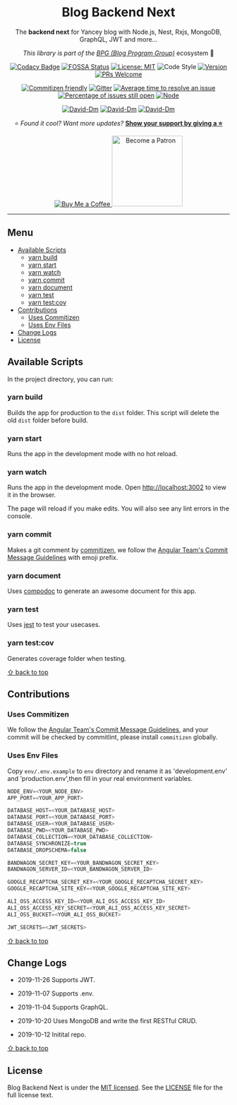 <div align="center">

# Blog Backend Next

The **backend next** for Yancey blog with Node.js, Nest, Rxjs, MongoDB, GraphQL, JWT and more...

_This library is part of the [BPG (Blog Program Group)](https://github.com/Yancey-Blog)_ ecosystem 📖

[![Codacy Badge](https://api.codacy.com/project/badge/Grade/899c1498056d402284353047fcde0632)](https://www.codacy.com/manual/YanceyOfficial/blog-be-next?utm_source=github.com&utm_medium=referral&utm_content=Yancey-Blog/blog-be-next&utm_campaign=Badge_Grade)
[![FOSSA Status](https://app.fossa.com/api/projects/git%2Bgithub.com%2FYancey-Blog%2Fblog-be-next.svg?type=shield)](https://app.fossa.com/projects/git%2Bgithub.com%2FYancey-Blog%2Fblog-be-next?ref=badge_shield)
[![License: MIT](https://img.shields.io/badge/License-MIT-green.svg)](https://opensource.org/licenses/MIT)
![Code Style](https://camo.githubusercontent.com/c83b8df34339bd302b7fd3fbb631f99ba25f87f8/68747470733a2f2f696d672e736869656c64732e696f2f62616467652f636f64655f7374796c652d70726574746965722d6666363962342e737667)
[![Version](https://img.shields.io/badge/version-0.0.1-blue.svg)](https://github.com/Yancey-Blog/blog-be-next)
[![PRs Welcome](https://img.shields.io/badge/PRs-welcome-green.svg)](https://github.com/Yancey-Blog/blog-be-next/pulls)

[![Commitizen friendly](https://img.shields.io/badge/commitizen-friendly-brightgreen.svg)](http://commitizen.github.io/cz-cli/)
[![Gitter](https://badges.gitter.im/yancey-official/community.svg)](https://gitter.im/yancey-official/community?utm_source=badge&utm_medium=badge&utm_campaign=pr-badge)
[![Average time to resolve an issue](http://isitmaintained.com/badge/resolution/Yancey-Blog/blog-be-next.svg)](http://isitmaintained.com/project/Yancey-Blog/blog-be-next 'Average time to resolve an issue')
[![Percentage of issues still open](http://isitmaintained.com/badge/open/Yancey-Blog/blog-be-next.svg)](http://isitmaintained.com/project/Yancey-Blog/blog-be-next 'Percentage of issues still open')
[![Node](https://img.shields.io/badge/node-%3E%3D10.16.0-orange.svg)](https://nodejs.org/en/)

[![David-Dm](https://david-dm.org/Yancey-Blog/blog-be-next.svg)](https://david-dm.org/Yancey-Blog/blog-be-next)
[![David-Dm](https://david-dm.org/Yancey-Blog/blog-be-next/dev-status.svg)](https://david-dm.org/Yancey-Blog/blog-be-next?type=dev)
[![David-Dm](https://david-dm.org/Yancey-Blog/blog-be-next/peer-status.svg)](https://david-dm.org/Yancey-Blog/blog-be-next?type=peer)

⭐️ _Found it cool? Want more updates?_ [**Show your support by giving a ⭐️**](https://github.com/Yancey-Blog/blog-be-next/stargazers)

<a href="https://www.paypal.me/yanceyleo">
  <img src="https://www.buymeacoffee.com/assets/img/custom_images/orange_img.png" alt="Buy Me a Coffee">
</a>
<a href="https://www.patreon.com/yancey">
  <img src="https://c5.patreon.com/external/logo/become_a_patron_button@2x.png" alt="Become a Patron" width="160">
</a>

</div>

---

<!-- START doctoc generated TOC please keep comment here to allow auto update -->
<!-- DON'T EDIT THIS SECTION, INSTEAD RE-RUN doctoc TO UPDATE -->

## Menu

- [Available Scripts](#available-scripts)
  - [yarn build](#yarn-build)
  - [yarn start](#yarn-start)
  - [yarn watch](#yarn-watch)
  - [yarn commit](#yarn-commit)
  - [yarn document](#yarn-document)
  - [yarn test](#yarn-test)
  - [yarn test:cov](#yarn-testcov)
- [Contributions](#contributions)
  - [Uses Commitizen](#uses-commitizen)
  - [Uses Env Files](#uses-env-files)
- [Change Logs](#change-logs)
- [License](#license)

<!-- END doctoc generated TOC please keep comment here to allow auto update -->

## Available Scripts

In the project directory, you can run:

### yarn build

Builds the app for production to the `dist` folder.
This script will delete the old `dist` folder before build.

### yarn start

Runs the app in the development mode with no hot reload.

### yarn watch

Runs the app in the development mode.
Open [http://localhost:3002](http://localhost:3002) to view it in the browser.

The page will reload if you make edits.
You will also see any lint errors in the console.

### yarn commit

Makes a git comment by [commitizen](https://github.com/commitizen/cz-cli), we follow the [Angular Team's Commit Message Guidelines](https://github.com/angular/angular/blob/master/CONTRIBUTING.md#commit) with emoji prefix.

### yarn document

Uses [compodoc](https://github.com/compodoc/compodoc) to generate an awesome document for this app.

### yarn test

Uses [jest](https://jestjs.io/) to test your usecases.

### yarn test:cov

Generates coverage folder when testing.

[⇧ back to top](#Menu)

## Contributions

### Uses Commitizen

We follow the [Angular Team's Commit Message Guidelines](https://github.com/angular/angular/blob/master/CONTRIBUTING.md#commit), and your commit will be checked by commitlint, please install `commitizen` globally.

### Uses Env Files

Copy `env/.env.example` to `env` directory and rename it as 'development.env' and 'production.env',then fill in your real environment variables.

```ts
NODE_ENV=<YOUR_NODE_ENV>
APP_PORT=<YOUR_APP_PORT>

DATABASE_HOST=<YOUR_DATABASE_HOST>
DATABASE_PORT=<YOUR_DATABASE_PORT>
DATABASE_USER=<YOUR_DATABASE_USER>
DATABASE_PWD=<YOUR_DATABASE_PWD>
DATABASE_COLLECTION=<YOUR_DATABASE_COLLECTION>
DATABASE_SYNCHRONIZE=true
DATABASE_DROPSCHEMA=false

BANDWAGON_SECRET_KEY=<YOUR_BANDWAGON_SECRET_KEY>
BANDWAGON_SERVER_ID=<YOUR_BANDWAGON_SERVER_ID>

GOOGLE_RECAPTCHA_SECRET_KEY=<YOUR_GOOGLE_RECAPTCHA_SECRET_KEY>
GOOGLE_RECAPTCHA_SITE_KEY=<YOUR_GOOGLE_RECAPTCHA_SITE_KEY>

ALI_OSS_ACCESS_KEY_ID=<YOUR_ALI_OSS_ACCESS_KEY_ID>
ALI_OSS_ACCESS_KEY_SECRET=<YOUR_ALI_OSS_ACCESS_KEY_SECRET>
ALI_OSS_BUCKET=<YOUR_ALI_OSS_BUCKET>

JWT_SECRETS=<JWT_SECRETS>
```

[⇧ back to top](#Menu)

## Change Logs

- 2019-11-26 Supports JWT.

- 2019-11-07 Supports .env.

- 2019-11-04 Supports GraphQL.

- 2019-10-20 Uses MongoDB and write the first RESTful CRUD.

- 2019-10-12 Initital repo.

[⇧ back to top](#Menu)

## License

Blog Backend Next is under the [MIT licensed](https://opensource.org/licenses/MIT). See the [LICENSE](./LICENSE) file for the full license text.
